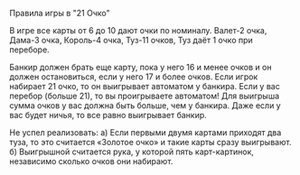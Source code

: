 Правила игры в "21 Очко"

В игре все карты от 6 до 10 дают очки по номиналу. 
Валет-2 очка, 
Дама-3 очка, 
Король-4 очка, 
Туз-11 очков,
Туз даёт 1 очко при переборе.

Банкир должен брать еще карту, пока у него 16 и менее очков и он должен остановиться, если у него 17 и более очков.
Если игрок набирает 21 очко, то он выигрывает автоматом у банкира.
Если у вас перебор (больше 21), то вы проигрываете автоматом!
Для выигрыша сумма очков у вас должна быть больше, чем у банкира.
Даже если у вас будет ничья, то все равно выигрывает банкир.

Не успел реализовать:
а) Если первыми двумя картами приходят два туза, то это считается «Золотое очко» и такие карты сразу выигрывают.
б) Выигрышной считается рука, у которой пять карт-картинок, независимо сколько очков они набирают.
